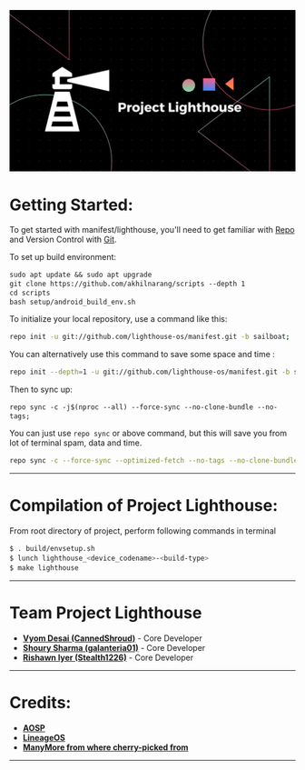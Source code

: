  ![LighthouseOS](https://raw.githubusercontent.com/lighthouse-os/manifest/sailboat/lighthouse.png)

 Getting Started:
 ==============

To get started with manifest/lighthouse, you'll need to get familiar with [Repo](https://source.android.com/source/using-repo.html) and Version Control with [Git](https://source.android.com/source/version-control.html).

To set up build environment:
```
sudo apt update && sudo apt upgrade
git clone https://github.com/akhilnarang/scripts --depth 1
cd scripts
bash setup/android_build_env.sh
```

To initialize your local repository, use a command like this:

```bash
repo init -u git://github.com/lighthouse-os/manifest.git -b sailboat;
```
You can alternatively use this command to save some space and time :

```bash
repo init --depth=1 -u git://github.com/lighthouse-os/manifest.git -b sailboat;
```

Then to sync up:

```
repo sync -c -j$(nproc --all) --force-sync --no-clone-bundle --no-tags;
```
You can just use `repo sync` or above command, but this will save you from lot of terminal spam, data and time.
```bash
repo sync -c --force-sync --optimized-fetch --no-tags --no-clone-bundle --prune -j$(nproc --all);
```
---------------------------------------------------------------------------------------
 Compilation of Project Lighthouse:
 ==================

From root directory of project, perform following commands in terminal

```bash
$ . build/envsetup.sh
$ lunch lighthouse_<device_codename>-<build-type>
$ make lighthouse
```
---------------------------------------------------------------------------------------
 Team Project Lighthouse
 ===============

 * [**Vyom Desai (CannedShroud)**](https://t.me/CannedShroudted) - Core Developer
 * [**Shoury Sharma (galanteria01)**](https://t.me/galanteria01) - Core Developer
 * [**Rishawn Iyer (Stealth1226)**](https://t.me/Stealth1226) - Core Developer


---------------------------------------------------------------------------------------
 Credits:
 =======

 * [**AOSP**](https://github.com/AOSP)
 * [**LineageOS**](https://github.com/LineageOS)
 * [**ManyMore from where cherry-picked from**](https://github.com)

---------------------------------------------------------------------------------------
